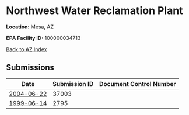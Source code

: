 # Northwest Water Reclamation Plant

**Location:** Mesa, AZ

**EPA Facility ID:** 100000034713

[Back to AZ Index](../../index.md)

## Submissions

| Date | Submission ID | Document Control Number |
|------|--------------|-------------------------|
| [2004-06-22](submissions/37003.md) | 37003 |  |
| [1999-06-14](submissions/2795.md) | 2795 |  |
